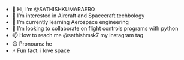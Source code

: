 - 👋 Hi, I’m @SATHISHKUMARAERO
- 👀 I’m interested in Aircraft and Spacecraft techbology
- 🌱 I’m currently learning Aerospace engineering 
- 💞️ I’m looking to collaborate on flight controls programs with python
- 📫 How to reach me @sathishmsk7 my instagram tag
- 😄 Pronouns: he
- ⚡ Fun fact: i love space

<!---
SATHISHKUMARAERO/SATHISHKUMARAERO is a ✨ special ✨ repository because its `README.md` (this file) appears on your GitHub profile.
You can click the Preview link to take a look at your changes.
--->

